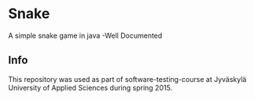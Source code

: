 # Snake
A simple snake game in java -Well Documented

## Info
This repository was used as part of software-testing-course at Jyväskylä University of Applied Sciences during spring 2015.
